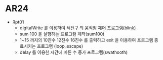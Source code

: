 # AR24
  - Rpt01
    - digitalWrite 를 이용하여 색전구 의 움직임 제어 프로그램(blink)
    - sum 100 을 실행하는 프로그램 제작(sum100)
    - 1~15 까지의 10진수 12진수 16진수 를 출력하고 exit 을 이용하여 프로그램 종료시키는 프로그램           (loop_escape)
    - delay 를 이용한 시간에 따른 수 증가 프로그램(swathooth)

